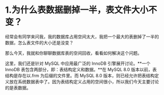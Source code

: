 # 1.为什么表数据删掉一半，表文件大小不变？
经常会有同学来问我，我的数据库占用空间太大，我把一个最大的表删掉了一半的数据，怎么表文件的大小还是没变？

那么今天，我就和你聊聊数据库表的空间回收，看看如何解决这个问题。

这里，我们还是针对 MySQL 中应用最广泛的 InnoDB 引擎展开讨论。**一个 InnoDB 表包含两部分，即：表结构定义和数据。**在 MySQL 8.0 版本以前，表结构是存在以.frm 为后缀的文件里。而 MySQL 8.0 版本，则已经允许把表结构定义放在系统数据表中了。因为表结构定义占用的空间很小，所以我们今天主要讨论的是表数据。





